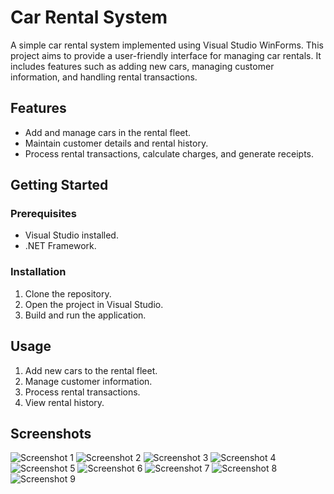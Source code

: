 # Car Rental System

A simple car rental system implemented using Visual Studio WinForms. This project aims to provide a user-friendly interface for managing car rentals. It includes features such as adding new cars, managing customer information, and handling rental transactions.

## Features

- Add and manage cars in the rental fleet.
- Maintain customer details and rental history.
- Process rental transactions, calculate charges, and generate receipts.

## Getting Started

### Prerequisites

- Visual Studio installed.
- .NET Framework.

### Installation

1. Clone the repository.
2. Open the project in Visual Studio.
3. Build and run the application.

## Usage

1. Add new cars to the rental fleet.
2. Manage customer information.
3. Process rental transactions.
4. View rental history.

## Screenshots

![Screenshot 1](screenshots/screenshot1.png)
![Screenshot 2](screenshots/screenshot2.png)
![Screenshot 3](screenshots/screenshot3.png)
![Screenshot 4](screenshots/screenshot4.png)
![Screenshot 5](screenshots/screenshot5.png)
![Screenshot 6](screenshots/screenshot6.png)
![Screenshot 7](screenshots/screenshot7.png)
![Screenshot 8](screenshots/screenshot8.png)
![Screenshot 9](screenshots/screenshot9.png)

